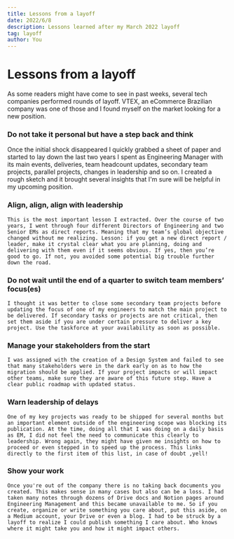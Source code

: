 ```yaml
---
title: Lessons from a layoff
date: 2022/6/8
description: Lessons learned after my March 2022 layoff
tag: layoff
author: You
---
```


# Lessons from a layoff

As some readers might have come to see in past weeks, several tech companies performed rounds of layoff. VTEX, an eCommerce Brazilian company was one of those and I found myself on the market looking for a new position.

### Do not take it personal but have a step back and think

Once the initial shock disappeared I quickly grabbed a sheet of paper and started to lay down the last two years I spent as Engineering Manager with its main events, deliveries, team headcount updates, secondary team projects, parallel projects, changes in leadership and so on. I created a rough sketch and it brought several insights that I'm sure will be helpful in my upcoming position.

### Align, align, align with leadership

    This is the most important lesson I extracted. Over the course of two years, I went through four different Directors of Engineering and two Senior EMs as direct reports. Meaning that my team’s global objective changed without me realizing. Lesson: if you get a new direct report / leader, make it crystal clear what you are planning, doing and delivering with them even if it seems obvious. If yes, then you’re good to go. If not, you avoided some potential big trouble further down the road.

### Do not wait until the end of a quarter to switch team members’ focus(es)

    I thought it was better to close some secondary team projects before updating the focus of one of my engineers to match the main project to be delivered. If secondary tasks or projects are not critical, then set them aside if you are under certain pressure to deliver a key project. Use the taskforce at your availability as soon as possible.

### Manage your stakeholders from the start

    I was assigned with the creation of a Design System and failed to see that many stakeholders were in the dark early on as to how the migration should be applied. If your project impacts or will impact other teams, make sure they are aware of this future step. Have a clear public roadmap with updated status.

### Warn leadership of delays

    One of my key projects was ready to be shipped for several months but an important element outside of the engineering scope was blocking its publication. At the time, doing all that I was doing on a daily basis as EM, I did not feel the need to communicate this clearly to leadership. Wrong again, they might have given me insights on how to proceed or even stepped in to speed up the process. This links directly to the first item of this list, in case of doubt ,yell!

### Show your work

    Once you're out of the company there is no taking back documents you created. This makes sense in many cases but also can be a loss. I had taken many notes through dozens of Drive docs and Notion pages around Engineering Management and this became unavailable to me. So if you create, organize or write something you care about, put this aside, on a Medium account, your Drive or even a blog. I had to be struck by a layoff to realize I could publish something I care about. Who knows where it might take you and how it might impact others.

